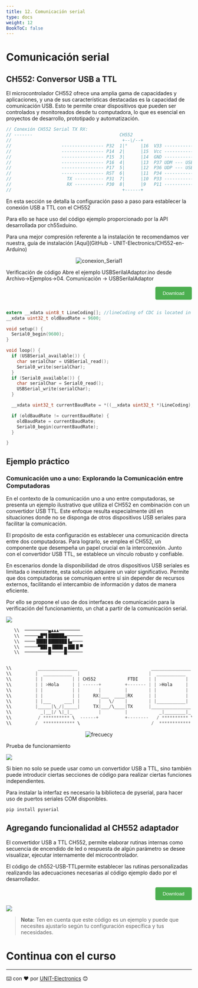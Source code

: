 ```yaml
---
title: 12. Comunicación serial
type: docs
weight: 12
BookToC: false
---
```


# Comunicación serial
## CH552: Conversor USB a TTL

El microcontrolador CH552 ofrece una amplia gama de capacidades y aplicaciones, y una de sus características destacadas es la capacidad de comunicación USB. Esto te permite crear dispositivos que pueden ser controlados y monitoreados desde tu computadora, lo que es esencial en proyectos de desarrollo, prototipado y automatización.



```c
// Conexión CH552 Serial TX RX:
// -------                                 CH552
//                                          +--\/--+
//                   ---------------- P32  1|°     |16  V33 -------------
//                   ---------------- P14  2|      |15  Vcc -------------
//                   ---------------- P15  3|      |14  GND -------------
//                   ---------------- P16  4|      |13  P37 UDM --- USB D-
//                   ---------------- P17  5|      |12  P36 UDP --- USB D+
//                   ---------------- RST  6|      |11  P34 -------------
//                     TX ----------- P31  7|      |10  P33 -------------
//                     RX ----------- P30  8|      |9   P11 -------------
//                                          +------+
```

En esta sección se detalla la configuración paso a paso para establecer la conexión USB a TTL con el CH552

Para ello se hace uso del código ejemplo proporcionado por la API desarrollada por ch55xduino.

Para una mejor compresión referente a la instalación te recomendamos ver nuestra, guía de instalación [Aquí](GitHub - UNIT-Electronics/CH552-en-Arduino)

<p align="center">
    <img src="/docs/9-Comunicacion_serial/images/conexion.png" alt="conexion_Serial1">
</p>

Verificación de código
Abre el ejemplo USBSerilalAdaptor.ino desde Archivo->Ejemplos->04. Comunicación -> USBSerilalAdaptor

<div style="text-align: right;">
    <a href="/docs/9-Comunicacion_serial/code/serial.ino" download="serial.ino">
        <button style="background-color: #4CAF50; color: white; padding: 10px 20px; border: none; border-radius: 4px; cursor: pointer;">
            Download 
        </button>
    </a>
</div>

```c

extern __xdata uint8_t LineCoding[]; //lineCoding of CDC is located in this array
__xdata uint32_t oldBaudRate = 9600;

void setup() {
  Serial0_begin(9600);
}

void loop() {
  if (USBSerial_available()) {
    char serialChar = USBSerial_read();
    Serial0_write(serialChar);
  }
  if (Serial0_available()) {
    char serialChar = Serial0_read();
    USBSerial_write(serialChar);
  }

  __xdata uint32_t currentBaudRate = *((__xdata uint32_t *)LineCoding); //both linecoding and sdcc are little-endian

  if (oldBaudRate != currentBaudRate) {
    oldBaudRate = currentBaudRate;
    Serial0_begin(currentBaudRate);
  }

}
```
## Ejemplo práctico
### Comunicación uno a uno: Explorando la Comunicación entre Computadoras

En el contexto de la comunicación uno a uno entre computadoras, se presenta un ejemplo ilustrativo que utiliza el CH552 en combinación con un convertidor USB TTL. Este enfoque resulta especialmente útil en situaciones donde no se disponga de otros dispositivos USB seriales para facilitar la comunicación.

El propósito de esta configuración es establecer una comunicación directa entre dos computadoras. Para lograrlo, se emplea el CH552, un componente que desempeña un papel crucial en la interconexión. Junto con el convertidor USB TTL, se establece un vínculo robusto y confiable.

En escenarios donde la disponibilidad de otros dispositivos USB seriales es limitada o inexistente, esta solución adquiere un valor significativo. Permite que dos computadoras se comuniquen entre sí sin depender de recursos externos, facilitando el intercambio de información y datos de manera eficiente.

Por ello se propone el uso de dos interfaces de comunicación para la verificación del funcionamiento, un chat a partir de la comunicación serial.


![](/docs/9-Comunicacion_serial/images/py_code.png)

```ino
   \\  ─────────▄▲▲▲────────
   \\  ─────▄█▀▌██████▄──────
   \\  ────▐███▌███████▐▄────
   \\  ─────▀██▌▄▐███▌▄▐██▐▌▀
   \\  ─────────█─────█──────


\\          _______________                            _______________  
\\         |  ___________  |                          |  ___________  |    
\\         | |           | | CH552            FTDI    | |           | |
\\         | | >Hola     | | ------+         +------- | | >Hola     | |
\\         | |           | |       |         |        | |           | |
\\         | |           | |     RX|___  ____|RX      | |           | |
\\         | |___     ___| |       |   \/    |        | |___________| |
\\         |_____|\_/|_____|     TX|___/\____|TX      |_______________|
\\           _|__|/ \|_|_          |         |            _|________|_
\\          / ********** \  ------+          +--------   / ********** \
\\         /  ************ \                           /  ************  \
```

<p align="center">
    <img src="/docs/9-Comunicacion_serial/images/conexion2.png" alt="frecuecy">
</p>

Prueba de funcionamiento

![](/docs/9-Comunicacion_serial/images/test_code.png)

Si bien no solo se puede usar como un convertidor USB a TTL, sino también puede introducir ciertas secciones de código para realizar ciertas funciones independientes.

Para instalar la interfaz es necesario la biblioteca de pyserial, para hacer uso de puertos seriales COM disponibles.

 ```py
pip install pyserial

 ```


## Agregando funcionalidad al CH552 adaptador
 

El convertidor USB a TTL CH552, permite elaborar rutinas internas como secuencia de encendido de led o respuesta de algún parámetro se desee visualizar, ejecutar internamente del microcontrolador.

 

El código de ch552-USB-TTLpermite establecer las rutinas personalizadas realizando las adecuaciones necesarias al código ejemplo dado por el desarrollador.
<div style="text-align: right;">
    <a href="/docs/9-Comunicacion_serial/code/UsbSerialAdaptor2.ino" download="UsbSerialAdaptor2.ino">
        <button style="background-color: #4CAF50; color: white; padding: 10px 20px; border: none; border-radius: 4px; cursor: pointer;">
            Download 
        </button>
    </a>
</div>

![](/docs/9-Comunicacion_serial/images/test_code2.png)

> **Nota:** Ten en cuenta que este código es un ejemplo y puede que necesites ajustarlo según tu configuración específica y tus necesidades.



# Continua con el curso [](/)




---
⌨️ con ❤️ por [UNIT-Electronics](https://github.com/UNIT-Electronics) 😊